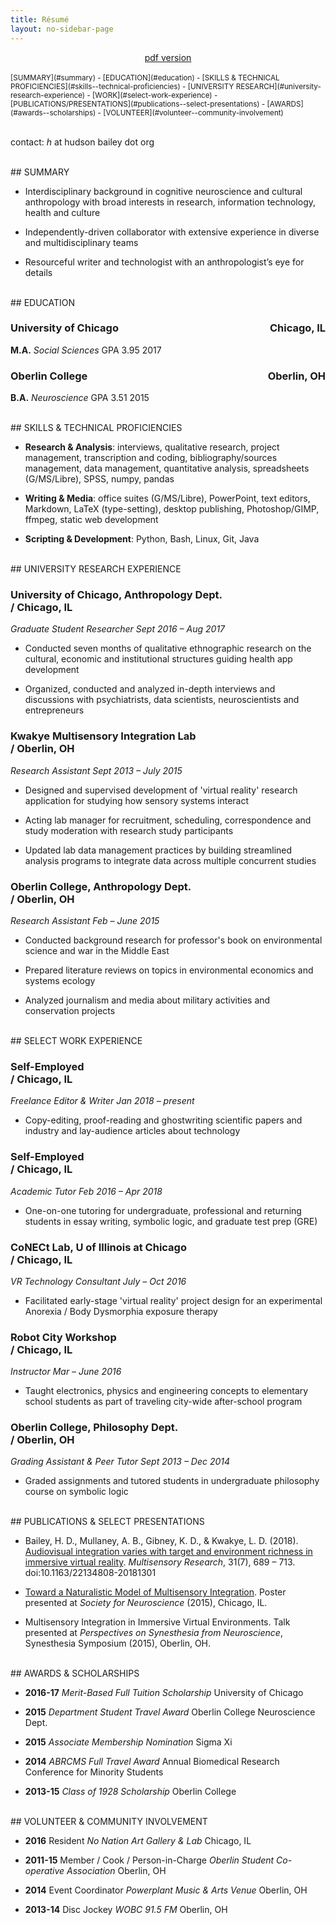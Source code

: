 ```yaml
---
title: Résumé
layout: no-sidebar-page
---
```

<center>
<a href="../assets/bailey-resume.pdf">pdf version</a>
</center>

<br>
<small>
[SUMMARY](#summary) - [EDUCATION](#education) - [SKILLS & TECHNICAL PROFICIENCIES](#skills--technical-proficiencies) - [UNIVERSITY RESEARCH](#university-research-experience) - [WORK](#select-work-experience) - [PUBLICATIONS/PRESENTATIONS](#publications--select-presentations) - [AWARDS](#awards--scholarships) - [VOLUNTEER](#volunteer--community-involvement)
</small><br><br>

contact: _h_ at hudson bailey dot org


<br>
## SUMMARY

- Interdisciplinary background in cognitive neuroscience and cultural anthropology with broad interests in research, information technology, health and culture

- Independently-driven collaborator with extensive experience in diverse and multidisciplinary teams

- Resourceful writer and technologist with an anthropologist’s eye for details

<br>
## EDUCATION

### University of Chicago <span style="float:right;"> Chicago, IL</span>

**M.A.**   _Social Sciences_   GPA 3.95   2017 

### Oberlin College <span style="float:right;"> Oberlin, OH</span>

**B.A.**   _Neuroscience_   GPA 3.51   2015

<br>
## SKILLS & TECHNICAL PROFICIENCIES

- **Research & Analysis**: 
interviews, qualitative research, project management, transcription and coding, bibliography/sources management, data management, quantitative analysis, spreadsheets (G/MS/Libre), SPSS, numpy, pandas

- **Writing & Media**: 
office suites (G/MS/Libre), PowerPoint, text editors, Markdown, LaTeX (type-setting), desktop publishing, Photoshop/GIMP, ffmpeg, static web development

- **Scripting & Development**: Python, Bash, Linux, Git, Java


<br>
## UNIVERSITY RESEARCH EXPERIENCE

### University of Chicago, Anthropology Dept. <br>/  Chicago, IL

*Graduate Student Researcher*   *Sept 2016 – Aug 2017*

- Conducted seven months of qualitative ethnographic research on the cultural, economic and institutional structures guiding health app development 

- Organized, conducted and analyzed in-depth interviews and discussions with psychiatrists, data scientists, neuroscientists and entrepreneurs

### Kwakye Multisensory Integration Lab <br>/  Oberlin, OH

*Research Assistant*   *Sept 2013 – July 2015*

- Designed and supervised development of 'virtual reality' research application for studying how sensory systems interact

- Acting lab manager for recruitment, scheduling, correspondence and study moderation with research study participants

- Updated lab data management practices by building streamlined analysis programs to integrate data across multiple concurrent studies

### Oberlin College, Anthropology Dept. <br>/  Oberlin, OH

*Research Assistant*   *Feb – June 2015*

- Conducted background research for professor's book on environmental science and war in the Middle East

- Prepared literature reviews on topics in environmental economics and systems ecology

- Analyzed journalism and media about military activities and conservation projects


<br>
## SELECT WORK EXPERIENCE

### Self-Employed <br>/  Chicago, IL

*Freelance Editor & Writer*   *Jan 2018 – present*

- Copy-editing, proof-reading and ghostwriting scientific papers and industry and lay-audience articles about technology

### Self-Employed <br>/  Chicago, IL

*Academic Tutor*   *Feb 2016 – Apr 2018*

- One-on-one tutoring for undergraduate, professional and returning students in essay writing, symbolic logic, and graduate test prep (GRE)

### CoNECt Lab, U of Illinois at Chicago <br>/  Chicago, IL

*VR Technology Consultant*   *July – Oct 2016*

- Facilitated early-stage 'virtual reality' project design for an experimental Anorexia / Body Dysmorphia exposure therapy

### Robot City Workshop <br>/  Chicago, IL

_Instructor_   _Mar – June 2016_

- Taught electronics, physics and engineering concepts to elementary school students as part of traveling city-wide after-school program


### Oberlin College, Philosophy Dept. <br>/  Oberlin, OH

*Grading Assistant & Peer Tutor*   *Sept 2013 – Dec 2014*

- Graded assignments and tutored students in undergraduate philosophy course on symbolic logic

<br>
## PUBLICATIONS & SELECT PRESENTATIONS

- Bailey, H. D., Mullaney, A. B., Gibney, K. D., & Kwakye, L. D. (2018). [Audiovisual integration varies with target and environment richness in immersive virtual reality](http://booksandjournals.brillonline.com/content/journals/10.1163/22134808-20181301). *Multisensory Research*, 31(7), 689 – 713. doi:10.1163/22134808-20181301

- [Toward a Naturalistic Model of Multisensory Integration](http://www.abstractsonline.com/Plan/ViewAbstract.aspx?mID=3744&sKey=8ffdb9bb-e46a-4d5d-8eba-d2ab4dd08884&cKey=b23bba56-576a-48aa-a886-c95fb61bb543&mKey=d0ff4555-8574-4fbb-b9d4-04eec8ba0c84). Poster presented at *Society for Neuroscience* (2015), Chicago, IL.

- Multisensory Integration in Immersive Virtual Environments. Talk presented at *Perspectives on Synesthesia from Neuroscience*, Synesthesia Symposium (2015), Oberlin, OH.


<br>
## AWARDS & SCHOLARSHIPS

-   **2016-17** *Merit-Based Full Tuition Scholarship*   University of Chicago

-   **2015** *Department Student Travel Award*   Oberlin College Neuroscience Dept.

-   **2015** *Associate Membership Nomination*   Sigma Xi

-   **2014** *ABRCMS Full Travel Award*   Annual Biomedical Research Conference for Minority Students

-   **2013-15** *Class of 1928 Scholarship*   Oberlin College

<br>
## VOLUNTEER & COMMUNITY INVOLVEMENT

- **2016** Resident   _No Nation Art Gallery & Lab_   Chicago, IL

- **2011-15** Member / Cook / Person-in-Charge   _Oberlin Student Co-operative Association_   Oberlin, OH

- **2014** Event Coordinator   _Powerplant Music & Arts Venue_   Oberlin, OH

- **2013-14** Disc Jockey   _WOBC 91.5 FM_   Oberlin, OH

